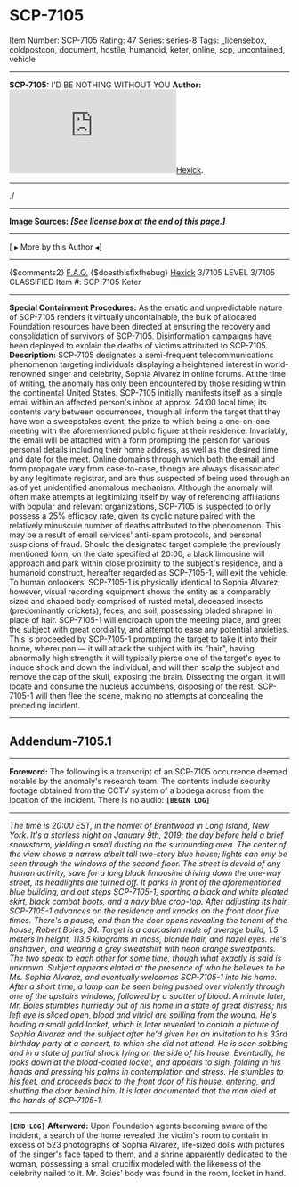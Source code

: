 # SCP-7105
Item Number: SCP-7105
Rating: 47
Series: series-8
Tags: _licensebox, coldpostcon, document, hostile, humanoid, keter, online, scp, uncontained, vehicle

---

**SCP-7105:** I'D BE NOTHING WITHOUT YOU
**Author:** [![Hexick](https://www.wikidot.com/avatar.php?userid=5065702&amp;size=small&amp;timestamp=1742520324)](http://www.wikidot.com/user:info/hexick)[Hexick](http://www.wikidot.com/user:info/hexick).
* * *
./
* * *
**Image Sources:**
_**[See license box at the end of this page.]**_
* * *
[ ▸ More by this Author ◂]
* * *
{$comments2}
[F.A.Q.](https://scp-wiki.wikidot.com/component:info-ayers)
{$doesthisfixthebug}
[Hexick](javascript:;)
3/7105 LEVEL 3/7105
CLASSIFIED
Item #: SCP-7105
Keter
* * *
**Special Containment Procedures:** As the erratic and unpredictable nature of SCP-7105 renders it virtually uncontainable, the bulk of allocated Foundation resources have been directed at ensuring the recovery and consolidation of survivors of SCP-7105.
Disinformation campaigns have been deployed to explain the deaths of victims attributed to SCP-7105.
**Description:** SCP-7105 designates a semi-frequent telecommunications phenomenon targeting individuals displaying a heightened interest in world-renowned singer and celebrity, Sophia Alvarez in online forums. At the time of writing, the anomaly has only been encountered by those residing within the continental United States.
SCP-7105 initially manifests itself as a single email within an affected person's inbox at approx. 24:00 local time; its contents vary between occurrences, though all inform the target that they have won a sweepstakes event, the prize to which being a one-on-one meeting with the aforementioned public figure at their residence. Invariably, the email will be attached with a form prompting the person for various personal details including their home address, as well as the desired time and date for the meet. Online domains through which both the email and form propagate vary from case-to-case, though are always disassociated by any legitimate registrar, and are thus suspected of being used through an as of yet unidentified anomalous mechanism.
Although the anomaly will often make attempts at legitimizing itself by way of referencing affiliations with popular and relevant organizations, SCP-7105 is suspected to only possess a 25% efficacy rate, given its cyclic nature paired with the relatively minuscule number of deaths attributed to the phenomenon. This may be a result of email services' anti-spam protocols, and personal suspicions of fraud.
Should the designated target complete the previously mentioned form, on the date specified at 20:00, a black limousine will approach and park within close proximity to the subject's residence, and a humanoid construct, hereafter regarded as SCP-7105-1, will exit the vehicle. To human onlookers, SCP-7105-1 is physically identical to Sophia Alvarez; however, visual recording equipment shows the entity as a comparably sized and shaped body comprised of rusted metal, deceased insects (predominantly crickets), feces, and soil, possessing bladed shrapnel in place of hair.
SCP-7105-1 will encroach upon the meeting place, and greet the subject with great cordiality, and attempt to ease any potential anxieties. This is proceeded by SCP-7105-1 prompting the target to take it into their home, whereupon — it will attack the subject with its "hair", having abnormally high strength: it will typically pierce one of the target's eyes to induce shock and down the individual, and will then scalp the subject and remove the cap of the skull, exposing the brain. Dissecting the organ, it will locate and consume the nucleus accumbens, disposing of the rest.
SCP-7105-1 will then flee the scene, making no attempts at concealing the preceding incident.
* * *
## Addendum-7105.1
* * *
**Foreword:** The following is a transcript of an SCP-7105 occurrence deemed notable by the anomaly's research team. The contents include security footage obtained from the CCTV system of a bodega across from the location of the incident. There is no audio:
**`[BEGIN LOG]`**
* * *
_The time is 20:00 EST, in the hamlet of Brentwood in Long Island, New York. It's a starless night on January 9th, 2019; the day before held a brief snowstorm, yielding a small dusting on the surrounding area. The center of the view shows a narrow albeit tall two-story blue house; lights can only be seen through the windows of the second floor. The street is devoid of any human activity, save for a long black limousine driving down the one-way street, its headlights are turned off. It parks in front of the aforementioned blue building, and out steps SCP-7105-1, sporting a black and white pleated skirt, black combat boots, and a navy blue crop-top._
_After adjusting its hair, SCP-7105-1 advances on the residence and knocks on the front door five times. There's a pause, and then the door opens revealing the tenant of the house, Robert Boies, 34. Target is a caucasian male of average build, 1.5 meters in height, 113.5 kilograms in mass, blonde hair, and hazel eyes. He's unshaven, and wearing a grey sweatshirt with neon orange sweatpants. The two speak to each other for some time, though what exactly is said is unknown. Subject appears elated at the presence of who he believes to be Ms. Sophia Alvarez, and eventually welcomes SCP-7105-1 into his home._
_After a short time, a lamp can be seen being pushed over violently through one of the upstairs windows, followed by a spatter of blood. A minute later, Mr. Boies stumbles hurriedly out of his home in a state of great distress; his left eye is sliced open, blood and vitriol are spilling from the wound. He's holding a small gold locket, which is later revealed to contain a picture of Sophia Alvarez and the subject after he'd given her an invitation to his 33rd birthday party at a concert, to which she did not attend. He is seen sobbing and in a state of partial shock lying on the side of his house. Eventually, he looks down at the blood-coated locket, and appears to sigh, folding in his hands and pressing his palms in contemplation and stress._
_He stumbles to his feet, and proceeds back to the front door of his house, entering, and shutting the door behind him. It is later documented that the man died at the hands of SCP-7105-1._
* * *
**`[END LOG]`**
**Afterword:** Upon Foundation agents becoming aware of the incident, a search of the home revealed the victim's room to contain in excess of 523 photographs of Sophia Alvarez, life-sized dolls with pictures of the singer's face taped to them, and a shrine apparently dedicated to the woman, possessing a small crucifix modeled with the likeness of the celebrity nailed to it. Mr. Boies' body was found in the room, locket in hand.